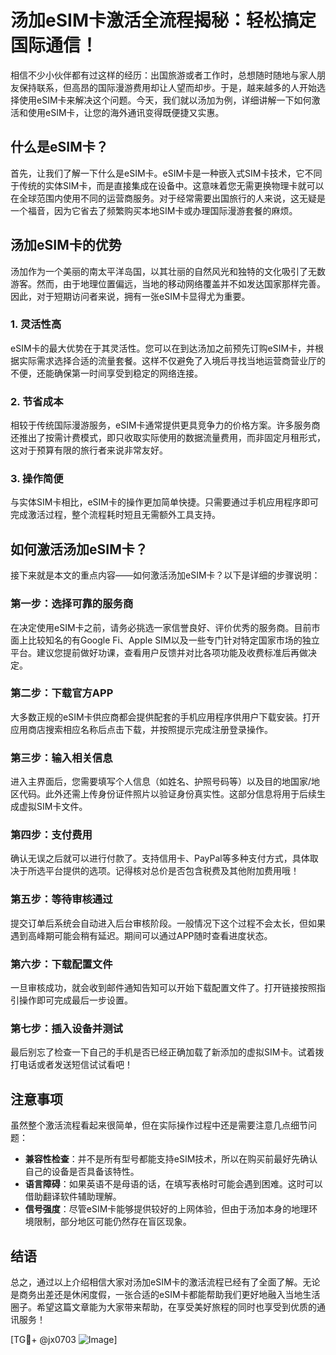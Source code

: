 # 汤加eSIM卡激活全流程揭秘：轻松搞定国际通信！

相信不少小伙伴都有过这样的经历：出国旅游或者工作时，总想随时随地与家人朋友保持联系，但高昂的国际漫游费用却让人望而却步。于是，越来越多的人开始选择使用eSIM卡来解决这个问题。今天，我们就以汤加为例，详细讲解一下如何激活和使用eSIM卡，让您的海外通讯变得既便捷又实惠。

## 什么是eSIM卡？

首先，让我们了解一下什么是eSIM卡。eSIM卡是一种嵌入式SIM卡技术，它不同于传统的实体SIM卡，而是直接集成在设备中。这意味着您无需更换物理卡就可以在全球范围内使用不同的运营商服务。对于经常需要出国旅行的人来说，这无疑是一个福音，因为它省去了频繁购买本地SIM卡或办理国际漫游套餐的麻烦。

## 汤加eSIM卡的优势

汤加作为一个美丽的南太平洋岛国，以其壮丽的自然风光和独特的文化吸引了无数游客。然而，由于地理位置偏远，当地的移动网络覆盖并不如发达国家那样完善。因此，对于短期访问者来说，拥有一张eSIM卡显得尤为重要。

### 1. **灵活性高**
   eSIM卡的最大优势在于其灵活性。您可以在到达汤加之前预先订购eSIM卡，并根据实际需求选择合适的流量套餐。这样不仅避免了入境后寻找当地运营商营业厅的不便，还能确保第一时间享受到稳定的网络连接。

### 2. **节省成本**
   相较于传统国际漫游服务，eSIM卡通常提供更具竞争力的价格方案。许多服务商还推出了按需计费模式，即只收取实际使用的数据流量费用，而非固定月租形式，这对于预算有限的旅行者来说非常友好。

### 3. **操作简便**
   与实体SIM卡相比，eSIM卡的操作更加简单快捷。只需要通过手机应用程序即可完成激活过程，整个流程耗时短且无需额外工具支持。

## 如何激活汤加eSIM卡？

接下来就是本文的重点内容——如何激活汤加eSIM卡？以下是详细的步骤说明：

### 第一步：选择可靠的服务商
在决定使用eSIM卡之前，请务必挑选一家信誉良好、评价优秀的服务商。目前市面上比较知名的有Google Fi、Apple SIM以及一些专门针对特定国家市场的独立平台。建议您提前做好功课，查看用户反馈并对比各项功能及收费标准后再做决定。

### 第二步：下载官方APP
大多数正规的eSIM卡供应商都会提供配套的手机应用程序供用户下载安装。打开应用商店搜索相应名称后点击下载，并按照提示完成注册登录操作。

### 第三步：输入相关信息
进入主界面后，您需要填写个人信息（如姓名、护照号码等）以及目的地国家/地区代码。此外还需上传身份证件照片以验证身份真实性。这部分信息将用于后续生成虚拟SIM卡文件。

### 第四步：支付费用
确认无误之后就可以进行付款了。支持信用卡、PayPal等多种支付方式，具体取决于所选平台提供的选项。记得核对总价是否包含税费及其他附加费用哦！

### 第五步：等待审核通过
提交订单后系统会自动进入后台审核阶段。一般情况下这个过程不会太长，但如果遇到高峰期可能会稍有延迟。期间可以通过APP随时查看进度状态。

### 第六步：下载配置文件
一旦审核成功，就会收到邮件通知告知可以开始下载配置文件了。打开链接按照指引操作即可完成最后一步设置。

### 第七步：插入设备并测试
最后别忘了检查一下自己的手机是否已经正确加载了新添加的虚拟SIM卡。试着拨打电话或者发送短信试试看吧！

## 注意事项

虽然整个激活流程看起来很简单，但在实际操作过程中还是需要注意几点细节问题：

- **兼容性检查**：并不是所有型号都能支持eSIM技术，所以在购买前最好先确认自己的设备是否具备该特性。
- **语言障碍**：如果英语不是母语的话，在填写表格时可能会遇到困难。这时可以借助翻译软件辅助理解。
- **信号强度**：尽管eSIM卡能够提供较好的上网体验，但由于汤加本身的地理环境限制，部分地区可能仍然存在盲区现象。

## 结语

总之，通过以上介绍相信大家对汤加eSIM卡的激活流程已经有了全面了解。无论是商务出差还是休闲度假，一张合适的eSIM卡都能帮助我们更好地融入当地生活圈子。希望这篇文章能为大家带来帮助，在享受美好旅程的同时也享受到优质的通讯服务！

[TG💪+ @jx0703 ![Image](https://github.com/user-attachments/assets/dbca1d08-cadb-493c-b0ec-ad6f7a83f270)]